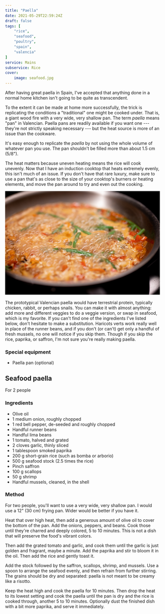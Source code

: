 ```yaml
---
title: "Paella"
date: 2021-05-29T22:59:24Z
draft: false
tags: [
    "rice",
    "seafood",
    "poultry",
    "spain",
    "valencia"
]
service: Mains
subservice: Rice
cover:
    image: seafood.jpg
---
```


After having great paella in Spain, I've accepted that anything done in a normal home kitchen isn't going to be quite as transcendent.

To the extent it can be made at home more successfully, the trick is replicating the conditions a "traditional" one might be cooked under. That is, a giant wood fire with a very wide, very shallow pan. The term _paella_ means "pan" in Valencian. Paella pans are readily available if you want one --- they're not strictly speaking necessary --- but the heat source is more of an issue than the cookware.

It's easy enough to replicate the _paella_ by not using the whole volume of whatever pan you use. The pan shouldn't be filled more than about 1.5 cm (5/8").

The heat matters because uneven heating means the rice will cook unevenly. Now that I have an induction cooktop that heats extremely evenly, this isn't much of an issue. If you don't have that rare luxury, make sure to use a pan that's as close to the size of your cooktop's burners or heating elements, and move the pan around to try and even out the cooking.

![Paella](cooking.jpg)

The prototypical Valencian paella would have terrestrial protein, typically chicken, rabbit, or perhaps snails. You can make it with almost anything: add more and different veggies to do a veggie version, or swap in seafood, which is my favorite. If you can't find one of the ingredients I've listed below, don't hesitate to make a substitution. Haricots verts work really well in place of the runner beans, and if you don't (or can't) get only a handful of fresh mussels, no one will notice if you skip them. Though if you skip the rice, paprika, or saffron, I'm not sure you're really making paella.

### Special equipment

* Paella pan (optional)

## Seafood paella

For 2 people

### Ingredients

* Olive oil
* 1 medium onion, roughly chopped
* 1 red bell pepper, de-seeded and roughly chopped
* Handful runner beans
* Handful lima beans
* 1 tomato, halved and grated
* 2 cloves garlic, thinly sliced
* 1 tablespoon smoked paprika
* 200 g short-grain rice (such as bomba or arborio)
* 500 g seafood stock (2.5 times the rice)
* Pinch saffron
* 100 g scallops
* 50 g shrimp
* Handful mussels, cleaned, in the shell

### Method

For two people, you'll want to use a very wide, very shallow pan. I would use a 12" (30 cm) frying pan. Wider would be better if you have it.

Heat that over high heat, then add a generous amount of olive oil to cover the bottom of the pan. Add the onions, peppers, and beans. Cook those until they're charred and deeply colored, 5 to 10 minutes. This is not a dish that will preserve the food's vibrant colors.

Then add the grated tomato and garlic, and cook them until the garlic is just golden and fragrant, maybe a minute. Add the paprika and stir to bloom it in the oil. Then add the rice and gently toast it.

Add the stock followed by the saffron, scallops, shrimp, and mussels. Use a spoon to arrange the seafood evenly, and then refrain from further stirring. The grains should be dry and separated: paella is not meant to be creamy like a risotto.

Keep the heat high and cook the paella for 10 minutes. Then drop the heat to its lowest setting and cook the paella until the pan is dry and the rice is cooked through, another 5 to 10 minutes. Optionally dust the finished dish with a bit more paprika, and serve it immediately.

